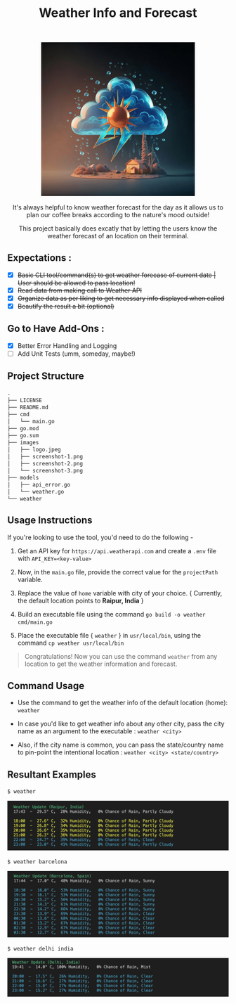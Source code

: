 <b><h1 align="center">Weather Info and Forecast</h1></b><br>
<p align="center" width="100%">
<img alt="Weather Info Logo" src="/images/logo.jpeg" width="350" height="350">
</p>

<p align="center">
It's always helpful to know weather forecast for the day as it allows us to plan our coffee breaks according to the nature's mood outside!
</p>
<p align="center">
This project basically does excatly that by letting the users know the weather forecast of an location on their terminal.
</p>

## Expectations :

- [x] ~~Basic CLI tool/command(s) to get weather forecase of current date | User should be allowed to pass location!~~
- [x] ~~Read data from making call to Weather API~~
- [x] ~~Organize data as per liking to get necessary info displayed when called~~
- [x] ~~Beautify the result a bit (optional)~~

## Go to Have Add-Ons :

- [x] Better Error Handling and Logging
- [ ] Add Unit Tests (umm, someday, maybe!)

## Project Structure
```
.
├── LICENSE
├── README.md
├── cmd
│   └── main.go
├── go.mod
├── go.sum
├── images
│   ├── logo.jpeg
│   ├── screenshot-1.png
│   ├── screenshot-2.png
│   └── screenshot-3.png
├── models
│   ├── api_error.go
│   └── weather.go
└── weather
```

## Usage Instructions

If you're looking to use the tool, you'd need to do the following -

1. Get an API key for `https://api.weatherapi.com` and create a `.env` file with `API_KEY=<key-value>`

2. Now, in the `main.go` file, provide the correct value for the `projectPath` variable.

3. Replace the value of `home` variable with city of your choice. { Currently, the default location points to **Raipur, India** }

4. Build an executable file using the command `go build -o weather cmd/main.go`

5. Place the executable file { `weather` } in `usr/local/bin`, using the command `cp weather usr/local/bin`

> Congratulations! Now you can use the command `weather` from any location to get the weather information and forecast.

## Command Usage

- Use the command to get the weather info of the default location (home): `weather`

- In case you'd like to get weather info about any other city, pass the city name as an argument to the executable : `weather <city>`

- Also, if the city name is common, you can pass the state/country name to pin-point the intentional location : `weather <city> <state/country>`


## Resultant Examples

```
$ weather
```
![Weather Info - Raipur](/images/screenshot-1.png)

```
$ weather barcelona
```
![Weather Info - Barcelona](/images/screenshot-2.png)

```
$ weather delhi india 
```
![Weather Info - Delhi, India](/images/screenshot-3.png)
